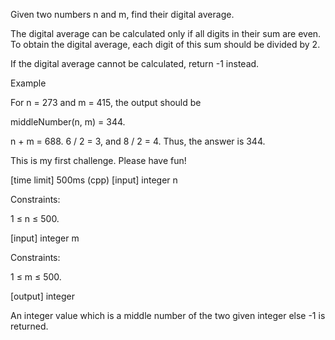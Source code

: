 Given two numbers n and m, find their digital average.

The digital average can be calculated only if all digits in their sum are even. To obtain the digital average, each digit of this sum should be divided by 2.

If the digital average cannot be calculated, return -1 instead.

Example

For n = 273 and m = 415, the output should be

middleNumber(n, m) = 344.

n + m = 688. 6 / 2 = 3, and 8 / 2 = 4. Thus, the answer is 344.

This is my first challenge. Please have fun!

[time limit] 500ms (cpp)
[input] integer n

Constraints:

1 ≤ n ≤ 500.

[input] integer m

Constraints:

1 ≤ m ≤ 500.

[output] integer

An integer value which is a middle number of the two given integer else -1 is returned.
